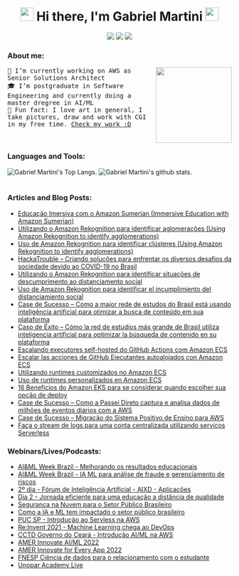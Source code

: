 <div>
<h1 align="center">
    <img src="https://emojis.slackmojis.com/emojis/images/1495224257/2296/gentleman_parrot.gif?1495224257" width="30" /> Hi there, I'm Gabriel Martini <img src="https://emojis.slackmojis.com/emojis/images/1495224257/2296/gentleman_parrot.gif?1495224257"
        width="30" />
</h1>
<p align="center">
    <a href="mailto:gabrielb.martini@gmail.com" style="text-decoration: none">
        <img src="https://img.shields.io/badge/e‑mail-D14836.svg?style=for-the-badge&logo=GMail&logoColor=white" />
    </a>
    <a href="https://instagram.com/gabrielbmartini" style="text-decoration: none">
        <img src="https://img.shields.io/badge/instagram-E4405F.svg?style=for-the-badge&logo=instagram&logoColor=white" />
    </a>
    <a href="https://www.linkedin.com/in/gabrielbmartini" style="text-decoration: none">
        <img src="https://img.shields.io/badge/linkedin-0077B5.svg?style=for-the-badge&logo=linkedin&logoColor=white" />
    </a>
</p>
</div>

### About me:
<div>
<img src="https://media.giphy.com/media/LmNwrBhejkK9EFP504/giphy.gif" align="right" height="170" />

<p align="left">
    <samp>
        🔩 I’m currently working on AWS as Senior Solutions Architect <br />
        🎓 I’m postgraduate in Software Engineering and currently doing a master dregree in AI/ML <br />
        🎨 Fun fact: I love art in general, I take pictures, draw and work with CGI in my free time. <a href="https://total90.com.br">Check my work :D</a> <br />
    </samp>
</p>
</div>

<br />
  
### Languages and Tools:

<div>
<span>
     <img alt="Gabriel Martini's Top Langs." src="https://github-readme-stats.vercel.app/api/top-langs/?username=gabrielmartinigit&theme=dracula&count_private=true&layout=compact&langs_count=10" />
</span>

<span>
    <img  alt="Gabriel Martini's github stats." src="https://github-readme-stats.vercel.app/api?username=gabrielmartinigit&show_icons=true&theme=dracula&count_private=true" />
</span>
</div>

<br />

### Articles and Blog Posts:

- [Educação Imersiva com o Amazon Sumerian (Immersive Education with Amazon Sumerian)](https://aws.amazon.com/pt/blogs/aws-brasil/educacao-imersiva-com-o-amazon-sumerian/)
- [Utilizando o Amazon Rekognition para identificar aglomerações (Using Amazon Rekognition to identify agglomerations)](https://aws.amazon.com/pt/blogs/aws-brasil/utilizando-o-amazon-rekognition-para-identificar-aglomeracoes/)
- [Uso de Amazon Rekognition para identificar clústeres (Using Amazon Rekognition to identify agglomerations)](https://aws.amazon.com/es/blogs/aws-spanish/uso-de-amazon-rekognition-para-identificar-clusteres/)
- [HackaTrouble – Criando soluções para enfrentar os diversos desafios da sociedade devido ao COVID-19 no Brasil](https://aws.amazon.com/pt/blogs/aws-brasil/hackatrouble-criando-solucoes-para-enfrentar-os-diversos-desafios-da-sociedade-devido-ao-covid-19-no-brasil/)
- [Utilizando o Amazon Rekognition para identificar situações de descumprimento ao distanciamento social](https://aws.amazon.com/pt/blogs/aws-brasil/utilizando-o-amazon-rekognition-para-identificar-situacoes-de-descumprimento-ao-distanciamento-social/)
- [Uso de Amazon Rekognition para identificar el incumplimiento del distanciamiento social](https://aws.amazon.com/es/blogs/aws-spanish/uso-de-amazon-rekognition-para-identificar-el-incumplimiento-del-distanciamiento-social/)
- [Case de Sucesso – Como a maior rede de estudos do Brasil está usando inteligência artificial para otimizar a busca de conteúdo em sua plataforma](https://aws.amazon.com/pt/blogs/aws-brasil/case-de-sucesso-como-a-maior-rede-de-estudos-do-brasil-esta-usando-inteligencia-artificial-para-otimizar-a-busca-de-conteudo-em-sua-plataforma/)
- [Caso de Éxito – Cómo la red de estudios más grande de Brasil utiliza inteligencia artificial para optimizar la búsqueda de contenido en su plataforma](https://aws.amazon.com/es/blogs/aws-spanish/caso-de-exito-como-la-red-de-estudios-mas-grande-de-brasil-utiliza-inteligencia-artificial-para-optimizar-la-busqueda-de-contenido-en-su-plataforma/)
- [Escalando executores self-hosted do GitHub Actions com Amazon ECS](https://aws.amazon.com/pt/blogs/aws-brasil/escalando-executores-self-hosted-do-github-actions-com-amazon-ecs/)
- [Escalar las acciones de GitHub Ejecutantes autoalojados con Amazon ECS](https://aws.amazon.com/es/blogs/aws-spanish/escalar-las-acciones-de-github-ejecutantes-autoalojados-con-amazon-ecs/)
- [Utilizando runtimes customizados no Amazon ECS](https://aws.amazon.com/pt/blogs/aws-brasil/utilizando-runtimes-customizados-no-amazon-ecs/)
- [Uso de runtimes personalizados en Amazon ECS](https://aws.amazon.com/es/blogs/aws-spanish/uso-de-runtimes-personalizados-en-amazon-ecs/)
- [16 Benefícios do Amazon EKS para se considerar quando escolher sua opção de deploy](https://aws.amazon.com/pt/blogs/aws-brasil/16-beneficios-do-amazon-eks-para-se-considerar-quando-escolher-sua-opcao-de-deploy/)
- [Case de Sucesso – Como a Passei Direto captura e analisa dados de milhões de eventos diários com a AWS](https://aws.amazon.com/pt/blogs/aws-brasil/case-de-sucesso-como-a-passei-direto-captura-e-analisa-dados-de-milhoes-de-eventos-diarios-com-a-aws/)
- [Case de Sucesso – Migração do Sistema Positivo de Ensino para AWS](https://aws.amazon.com/pt/blogs/aws-brasil/case-de-sucesso-migracao-do-sistema-positivo-de-ensino-para-aws/)
- [Faça o stream de logs para uma conta centralizada utilizando serviços Serverless](https://aws.amazon.com/pt/blogs/aws-brasil/faca-o-stream-de-logs-para-uma-conta-centralizada-utilizando-servicos-serverless/)

### Webinars/Lives/Podcasts:

- [AI&ML Week Brazil - Melhorando os resultados educacionais](https://youtu.be/yxlhYUFduRE)
- [AI&ML Week Brazil - IA ML para análise de fraude e gerenciamento de riscos](https://youtu.be/F6eSnqpjCgM)
- [2º dia - Fórum de Inteligência Artificial - AIXD - Aplicações](https://youtu.be/jeLvQv_8TTE)
- [Dia 2 - Jornada eficiente para uma educação a distância de qualidade](https://youtu.be/hEEFar_vq9A)
- [Segurança na Nuvem para o Setor Público Brasileiro](https://open.spotify.com/episode/3VRSXyFB4W0msF5WmCyme7?si=hvbGQ399QaSgGiJdtzKjyg)
- [Como a IA e ML tem impactado o setor público brasileiro](https://open.spotify.com/episode/77CdbuUy4bQusbW3ssmiyL?si=9GLUmUJYQ2GPepd4L9nxaw)
- [PUC SP - Introdução ao Servless na AWS](https://youtu.be/RdQ1X-8UNOM)
- [Re:Invent 2021 - Machine Learning chega ao DevOps](https://virtual.reinvent.awsevents.com/session-virtual/?v2477da705118cc74fd14460db021e1784e2eed5a7982c6482ec95cb2e86d259644b8741959f52a49e0e6908b82a9d860=87F71D0DCD1DA6C7276F415A506118B49EA678710E4543B15CF7F94CD0D61C10FC200A543BD1DA363A35390288277332)
- [CCTD Governo do Ceará - Introdução AI/ML na AWS](http://jornadasdigitais.cctd.ce.gov.br/index.php)
- [AMER Innovate AI/ML 2022](https://aws.amazon.com/events/innovate-online-conference/americas/)
- [AMER Innovate for Every App 2022](https://aws.amazon.com/events/innovate-online-conference/every-application/americas/)
- [FNESP Ciência de dados para o relacionamento com o estudante](https://www.semesp.org.br/fnesp/esquenta/)
- [Unopar Academy Live](https://www.instagram.com/reel/CdHLho3ujiY/)
